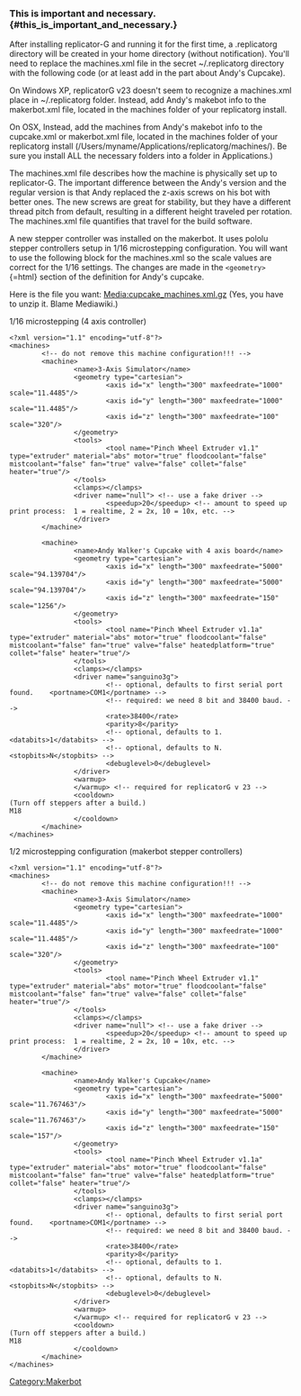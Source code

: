 ### This is important and necessary. {#this_is_important_and_necessary.}

After installing replicator-G and running it for the first time, a
.replicatorg directory will be created in your home directory (without
notification). You'll need to replace the machines.xml file in the
secret \~/.replicatorg directory with the following code (or at least
add in the part about Andy's Cupcake).

On Windows XP, replicatorG v23 doesn't seem to recognize a machines.xml
place in \~/.replicatorg folder. Instead, add Andy's makebot info to the
makerbot.xml file, located in the machines folder of your replicatorg
install.

On OSX, Instead, add the machines from Andy's makebot info to the
cupcake.xml or makerbot.xml file, located in the machines folder of your
replicatorg install (/Users/myname/Applications/replicatorg/machines/).
Be sure you install ALL the necessary folders into a folder in
Applications.)

The machines.xml file describes how the machine is physically set up to
replicator-G. The important difference between the Andy's version and
the regular version is that Andy replaced the z-axis screws on his bot
with better ones. The new screws are great for stability, but they have
a different thread pitch from default, resulting in a different height
traveled per rotation. The machines.xml file quantifies that travel for
the build software.

A new stepper controller was installed on the makerbot. It uses pololu
stepper controllers setup in 1/16 microstepping configuration. You will
want to use the following block for the machines.xml so the scale values
are correct for the 1/16 settings. The changes are made in the
`<geometry>`{=html} section of the definition for Andy's cupcake.

Here is the file you want:
[Media:cupcake_machines.xml.gz](Media:cupcake_machines.xml.gz)
(Yes, you have to unzip it. Blame Mediawiki.)

1/16 microstepping (4 axis controller)

    <?xml version="1.1" encoding="utf-8"?>
    <machines>
            <!-- do not remove this machine configuration!!! -->
            <machine>
                    <name>3-Axis Simulator</name>
                    <geometry type="cartesian">
                            <axis id="x" length="300" maxfeedrate="1000" scale="11.4485"/>
                            <axis id="y" length="300" maxfeedrate="1000" scale="11.4485"/>
                            <axis id="z" length="300" maxfeedrate="100" scale="320"/>
                    </geometry>
                    <tools>
                            <tool name="Pinch Wheel Extruder v1.1" type="extruder" material="abs" motor="true" floodcoolant="false" mistcoolant="false" fan="true" valve="false" collet="false" heater="true"/>
                    </tools>
                    <clamps></clamps>
                    <driver name="null"> <!-- use a fake driver -->
                            <speedup>20</speedup> <!-- amount to speed up print process:  1 = realtime, 2 = 2x, 10 = 10x, etc. -->
                    </driver>
            </machine>

            <machine>
                    <name>Andy Walker's Cupcake with 4 axis board</name>
                    <geometry type="cartesian">
                            <axis id="x" length="300" maxfeedrate="5000" scale="94.139704"/> 
                            <axis id="y" length="300" maxfeedrate="5000" scale="94.139704"/>
                            <axis id="z" length="300" maxfeedrate="150" scale="1256"/>
                    </geometry>
                    <tools>
                            <tool name="Pinch Wheel Extruder v1.1a" type="extruder" material="abs" motor="true" floodcoolant="false" mistcoolant="false" fan="true" valve="false" heatedplatform="true" collet="false" heater="true"/>
                    </tools>
                    <clamps></clamps>
                    <driver name="sanguino3g">
                            <!-- optional, defaults to first serial port found.    <portname>COM1</portname> -->
                            <!-- required: we need 8 bit and 38400 baud. -->
                            <rate>38400</rate>
                            <parity>8</parity>
                            <!-- optional, defaults to 1.                          <databits>1</databits> -->
                            <!-- optional, defaults to N.                          <stopbits>N</stopbits> -->
                            <debuglevel>0</debuglevel>
                    </driver>
                    <warmup>
                    </warmup> <!-- required for replicatorG v 23 -->
                    <cooldown>
    (Turn off steppers after a build.)
    M18
                    </cooldown>
            </machine>
    </machines>

1/2 microstepping configuration (makerbot stepper controllers)

    <?xml version="1.1" encoding="utf-8"?>
    <machines>
            <!-- do not remove this machine configuration!!! -->
            <machine>
                    <name>3-Axis Simulator</name>
                    <geometry type="cartesian">
                            <axis id="x" length="300" maxfeedrate="1000" scale="11.4485"/>
                            <axis id="y" length="300" maxfeedrate="1000" scale="11.4485"/>
                            <axis id="z" length="300" maxfeedrate="100" scale="320"/>
                    </geometry>
                    <tools>
                            <tool name="Pinch Wheel Extruder v1.1" type="extruder" material="abs" motor="true" floodcoolant="false" mistcoolant="false" fan="true" valve="false" collet="false" heater="true"/>
                    </tools>
                    <clamps></clamps>
                    <driver name="null"> <!-- use a fake driver -->
                            <speedup>20</speedup> <!-- amount to speed up print process:  1 = realtime, 2 = 2x, 10 = 10x, etc. -->
                    </driver>
            </machine>

            <machine>
                    <name>Andy Walker's Cupcake</name>
                    <geometry type="cartesian">
                            <axis id="x" length="300" maxfeedrate="5000" scale="11.767463"/> 
                            <axis id="y" length="300" maxfeedrate="5000" scale="11.767463"/>
                            <axis id="z" length="300" maxfeedrate="150" scale="157"/>
                    </geometry>
                    <tools>
                            <tool name="Pinch Wheel Extruder v1.1a" type="extruder" material="abs" motor="true" floodcoolant="false" mistcoolant="false" fan="true" valve="false" heatedplatform="true" collet="false" heater="true"/>
                    </tools>
                    <clamps></clamps>
                    <driver name="sanguino3g">
                            <!-- optional, defaults to first serial port found.    <portname>COM1</portname> -->
                            <!-- required: we need 8 bit and 38400 baud. -->
                            <rate>38400</rate>
                            <parity>8</parity>
                            <!-- optional, defaults to 1.                          <databits>1</databits> -->
                            <!-- optional, defaults to N.                          <stopbits>N</stopbits> -->
                            <debuglevel>0</debuglevel>
                    </driver>
                    <warmup>
                    </warmup> <!-- required for replicatorG v 23 -->
                    <cooldown>
    (Turn off steppers after a build.)
    M18
                    </cooldown>
            </machine>
    </machines>

[Category:Makerbot](Category:Makerbot)
